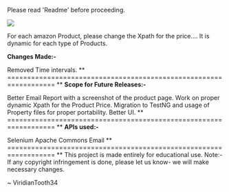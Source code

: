 
Please read 'Readme' before proceeding.

![](https://avatars.githubusercontent.com/u/40498622?v=4)



For each amazon Product, please change the Xpath for the price.... It is dynamic for each type of Products.

**Changes Made:-**

Removed Time intervals.
**
================================================================== **
**Scope for Future Releases:-**

Better Email Report with a screenshot of the product page.
Work on proper dynamic Xpath for the Product Price.
Migration to TestNG and usage of Property files for proper portability.
Better UI.
**
================================================================== **
**APIs used:-**

Selenium
Apache Commons Email
**
================================================================== **
This project is made entirely for educational use. Note:- If any copyright infringement is done, please let us know- we will make necessary changes.

~ ViridianTooth34
